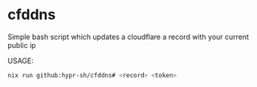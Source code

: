 # cfddns

Simple bash script which updates a cloudflare a record with your current public ip 

USAGE:

```sh
nix run github:hypr-sh/cfddns# <record> <token>
```
